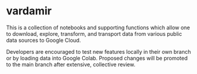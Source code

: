 # vardamir

This is a collection of notebooks and supporting functions which allow one to download, explore, transform, and transport data from various public data sources to Google Cloud.

Developers are encouraged to test new features locally in their own branch or by loading data into Google Colab. Proposed changes will be promoted to the main branch after extensive, collective review.
